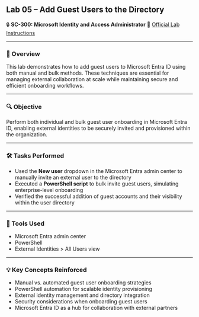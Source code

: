 ## Lab 05 – Add Guest Users to the Directory

🔒 **SC-300: Microsoft Identity and Access Administrator**
📄 [Official Lab Instructions](https://microsoftlearning.github.io/SC-300-Identity-and-Access-Administrator/Instructions/Labs/Lab_05_AddGuestUsersToTheDirectory.html)

---

### 🧽 Overview

This lab demonstrates how to add guest users to Microsoft Entra ID using both manual and bulk methods. These techniques are essential for managing external collaboration at scale while maintaining secure and efficient onboarding workflows.

---

### 🔍 Objective

Perform both individual and bulk guest user onboarding in Microsoft Entra ID, enabling external identities to be securely invited and provisioned within the organization.

---

### 🛠️ Tasks Performed

* Used the **New user** dropdown in the Microsoft Entra admin center to manually invite an external user to the directory
* Executed a **PowerShell script** to bulk invite guest users, simulating enterprise-level onboarding
* Verified the successful addition of guest accounts and their visibility within the user directory

---

### 🧪 Tools Used

* Microsoft Entra admin center
* PowerShell
* External Identities > All Users view

---

### 💡 Key Concepts Reinforced

* Manual vs. automated guest user onboarding strategies
* PowerShell automation for scalable identity provisioning
* External identity management and directory integration
* Security considerations when onboarding guest users
* Microsoft Entra ID as a hub for collaboration with external partners
